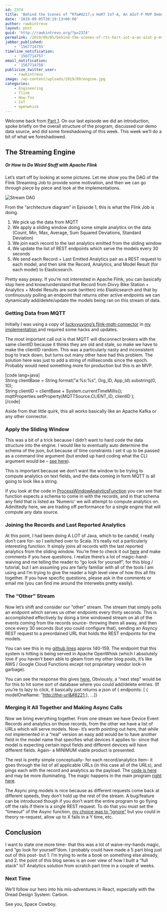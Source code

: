 ```yaml
---
id: 2374
title: 'Behind the Scenes of “RT&#8217;s HoRT IoT-A, An AIoT-P MVP Demo”: Part 2- The Streaming Engine'
date: '2019-09-05T20:19:13+00:00'
author: rawkintrevo
layout: post
guid: 'http://rawkintrevo.org/?p=2374'
permalink: /2019/09/05/behind-the-scenes-of-rts-hort-iot-a-an-aiot-p-mvp-demo-part-2-the-streaming-engine/
jabber_published:
    - '1567714755'
timeline_notification:
    - '1567714757'
email_notification:
    - '1567714758'
publicize_twitter_user:
    - rawkintrevo
image: /wp-content/uploads/2019/09/engine.jpg
categories:
    - Engineering
    - flink
    - How-Tos
    - IoT
    - openwhisk
---
```


Welcome back from [Part 1](http://rawkintrevo.org/2019/08/27/behind-the-scenes-of-rawkintrevos-house-of-real-time-iot-analytics-an-aiot-platform-mvp-demo/). On our last episode we did an introduction, spoke briefly on the overall structure of the program, discussed our demo data source, and did some foreshadowing of this week. This week we’ll do a bit of what we foreshadowed.

## The Streaming Engine

##### Or How to Do Weird Stuff with Apache Flink

Let’s start off by looking at some pictures. Let me show you the DAG of the Flink Streaming Job to provide some motivation, and then we can go through piece by piece and look at the implementations.

![Stream DAG](https://i0.wp.com/rawkintrevo.org/wp-content/uploads/2019/09/stream-dag-1.png?resize=685%2C385&ssl=1)

From the “architecture diagram” in Episode 1, this is what the Flink Job is doing.

1. We pick up the data from MQTT
2. We apply a sliding window doing some simple analytics on the data (Count, Min, Max, Average, Sum Squared Deviations, Standard Deviation)
3. We join each record to the last analytics emitted from the sliding window
4. We update the list of REST endpoints which serve the models every 30 seconds
5. We send each Record + Last Emitted Analytics pair as a REST request to each model, and then sink the Record, Analytics, and Model Result (for each model) to Elasticsearch.

Pretty easy peasy. If you’re not interested in Apache Flink, you can basically stop here and know/understand that Record from Divvy Bike Station + Analytics + Model Results are sunk (written) into Elasticsearch and that by continuously polling an endpoint that returns other active endpoints we can dynamically add/delete/update the models being ran on this stream of data.

### Getting Data from MQTT

Initially I was using a copy of [luckyyuyong’s flink-mqtt-connector](https://github.com/luckyyuyong/flink-mqtt-connector) in [my implementation ](https://github.com/rawkintrevo/ibm-ai-a-thon/blob/master/flink-runtime/src/main/java/org/rawkintrevo/aiathon/sources/MQTTSource.java)and required some hacks and updates.

The most important call out is that MQTT will disconnect brokers with the same clientID because it thinks they are old and stale, so make we have to make the clientID random. This was a particularly nasty and inconsistent bug to track down, but turns out many other have had this problem. The solution here was just to add a string of milliseconds since the epoch. Probably would need something more for production but this is an MVP.

\[code lang=java\]  
String clientBase = String.format("a:%s:%s", Org\_ID, App\_Id).substring(0, 10);  
String clientID = clientBase + System.currentTimeMillis();  
mqttProperties.setProperty(MQTTSource.CLIENT\_ID, clientID );  
\[/code\]

Aside from that little quirk, this all works basically like an Apache Kafka or any other connector.

### Apply the Sliding Window

This was a bit of a trick because I didn’t want to hard code the data structure into the engine. I would like to eventually auto determine the schema of the json, but because of time constraints I set it up to be passed as a command line argument (but ended up hard coding what the CLI argument would be – [see here](https://github.com/rawkintrevo/ibm-ai-a-thon/blob/master/flink-runtime/src/main/java/org/rawkintrevo/aiathon/DeviceDataAnalysis.java#L60)).

This is important because we don’t want the window to be trying to compute analytics on text fields, and the data coming in form MQTT is all going to look like a string.

If you look at the code in [ProcessWindowAnalyticsFunction](https://github.com/rawkintrevo/ibm-ai-a-thon/blob/master/flink-runtime/src/main/java/org/rawkintrevo/aiathon/windowfns/ProcessWindowAnalyticsFunction.java#L28) you can see that function expects a schema to come in with the records, and in that schema any field that is listed as ‘Numeric’ we will attempt to compute analytics on. Admittedly here, we are trading off performance for a single engine that will compute any data source.

### Joining the Records and Last Reported Analytics

At this point, I had been doing A LOT of Java, which to be candid, I really don’t care for- so I switched over to Scala. It’s really not a particularly interesting function. It simply joins all records with the last reported analytics from the sliding window. You’re free to check it out [here](https://github.com/rawkintrevo/ibm-ai-a-thon/blob/master/flink-runtime/src/main/scala/org/rawkintrevo/aiathon/coprocessfn/JoinRecordAndAnalyticsCoProcess.scala) and make comments if you have questions. I realize there’s a lot of magic-hand-waiving and me telling the reader to “go look for yourself”, for this blog / tutorial, but I am assuming you are fairly familiar with all of the tools I am using and I’m trying to give the reader a high level view of how this all fits together. If you have specific questions, please ask in the comments or email me (you can find me around the interwebs pretty easily).

### The “Other” Stream

Now let’s shift and consider our “other” stream. The stream that simply polls an endpoint which serves us other endpoints every thirty seconds. This is accomplished effectively by doing a time windowed stream on all of the events coming from the records source- throwing them all away, and then once every 30 seconds (but you could configure that), sending an Asyncy REST request to a preordained URL that holds the REST endpoints for the models.

You can see this in my [github lines](https://github.com/rawkintrevo/ibm-ai-a-thon/blob/master/flink-runtime/src/main/java/org/rawkintrevo/aiathon/DeviceDataAnalysis.java#L140) approx 140-159. The endpoint that this system is hitting is being served in Apache OpenWhisk (which I absolutely love if you haven’t been able to gleam from my other blog posts, it’s like AWS / Google Cloud Functions except not proprietary vendor lock-in garbage).

You can see the response this gives [here.](https://github.com/rawkintrevo/ibm-ai-a-thon/blob/master/openwhisk/endpointserver/endpointserver.py) Obviously, a “next step” would be for this to hit some sort of database where you could add/delete entries. (If you’re to lazy to click, it basically just returns a json of { endpoints: \[ { modelOneName: “[http://the-url&amp;#8221](http://the-url&#8221);}, …\]}

### Merging it All Together and Making Async Calls

Now we bring everything together. From one stream we have Device Event Records and analytics on those records, from the other we have a list of URLs which will serve models. Now- it’s worth pointing out here, that while not implemented in a “real” version an easy add would be to have another field in the model name that specifies what devices it applies to- since that model is expecting certain input fields and different devices will have different fields. Again- a MINIMUM viable product is presented.

The rest is pretty simple conceptually- for each record/analytics item- it goes through the list of all applicable URLs (in this case all of the URLs), and pings each with the record and analytics as the payload. The [code is here](https://github.com/rawkintrevo/ibm-ai-a-thon/blob/master/flink-runtime/src/main/scala/org/rawkintrevo/aiathon/asyncio/AsyncPingModels.scala) and may be more illuminating. The magic happens in the main program [right here](https://github.com/rawkintrevo/ibm-ai-a-thon/blob/419e94b839a5a8bbff8fe39a598d26f738f08421/flink-runtime/src/main/java/org/rawkintrevo/aiathon/DeviceDataAnalysis.java#L231).

The Async ping models is nice because as different requests come back at different speeds, they don’t hold up the rest of the stream. A bug/feature can be introduced though if you don’t want the entire program to go flying off the rails if there is a single REST request. To do that you must set the “timeout” of the Async function, [my choice was to “ignore”](https://github.com/rawkintrevo/ibm-ai-a-thon/blob/master/flink-runtime/src/main/scala/org/rawkintrevo/aiathon/asyncio/AsyncPingModels.scala#L21) but you could in theory re-request, allow up to X fails in a Y time, etc.

## Conclusion

I want to state one more time- that this was a lot of waive-my-hands magic, and “go look for yourself”dom. I probably could have made a 5 part blog just out of this post- but 1. I’m trying to write a book on something else already, and 2. the point of this blog series is an over view of how I built a “full stack” IoT Analytics solution from scratch part time in a couple of weeks.

### Next Time

We’ll follow our hero into his mis-adventures in React, especially with the Dread Design System: Carbon.

See you, Space Cowboy.